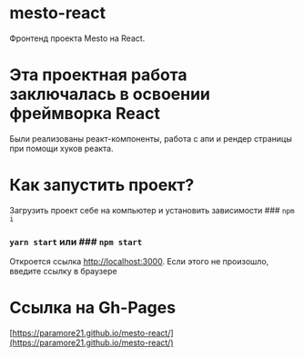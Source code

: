 # mesto-react
Фронтенд проекта Mesto на React.

# Эта проектная работа заключалась в освоении фреймворка React

Были реализованы реакт-компоненты, работа с апи и рендер страницы при помощи хуков реакта. 

# Как запустить проект?
Загрузить проект себе на компьютер и установить зависимости ### `npm i`
### `yarn start` или ### `npm start`

Откроется ссылка [http://localhost:3000](http://localhost:3000). Если этого не произошло, введите ссылку в браузере

# Ссылка на Gh-Pages 
[https://paramore21.github.io/mesto-react/](https://paramore21.github.io/mesto-react/)
